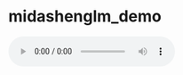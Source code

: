 # midashenglm_demo

<audio controls>
  <source src="data/audio/efbGWV1qhIQ_24_0358335_34_0358.wav" type="audio/wav">
</audio>